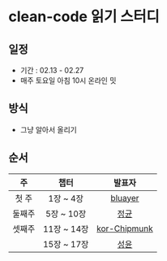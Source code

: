 # clean-code 읽기 스터디

## 일정 
- 기간 : 02.13 - 02.27
- 매주 토요일 아침 10시 온라인 밋


## 방식
- 그냥 알아서 올리기

## 순서
|주|챕터|발표자|
|:----:|:-----:|:----:|
|첫 주|1장 ~ 4장|[bluayer](https://github.com/bluayer)|
|둘째주|5장 ~ 10장|[정균](https://github.com/wjdrbs96)|
|셋째주|11장 ~ 14장|[kor-Chipmunk](https://github.com/kor-Chipmunk)|
||15장 ~ 17장|[성윤](https://github.com/SeongYunKim)|


